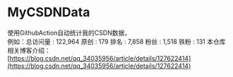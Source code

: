 # MyCSDNData
使用GithubAction自动统计我的CSDN数据，  
例如：总访问量 : 122,964 原创 : 179 排名 : 7,858 粉丝 : 1,518 铁粉 : 131
本仓库相关博客介绍：[https://blog.csdn.net/qq_34035956/article/details/127622414](https://blog.csdn.net/qq_34035956/article/details/127622414)
